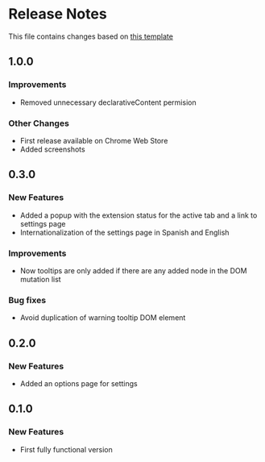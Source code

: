# Release Notes

This file contains changes based on [this template](https://github.com/palantir/plottable/wiki/Release-Notes-Template)

## 1.0.0

### Improvements

- Removed unnecessary declarativeContent permision

### Other Changes

- First release available on Chrome Web Store
- Added screenshots

## 0.3.0

### New Features

- Added a popup with the extension status for the active tab and a link to settings page
- Internationalization of the settings page in Spanish and English

### Improvements

- Now tooltips are only added if there are any added node in the DOM mutation list

### Bug fixes

- Avoid duplication of warning tooltip DOM element

## 0.2.0

### New Features

- Added an options page for settings

## 0.1.0

### New Features

- First fully functional version
